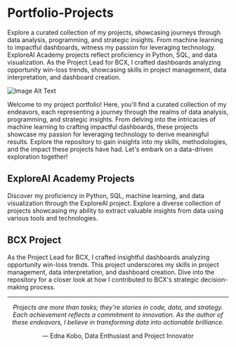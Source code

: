 # Portfolio-Projects

Explore a curated collection of my projects, showcasing journeys through data analysis, programming, and strategic insights. From machine learning to impactful dashboards, witness my passion for leveraging technology. ExploreAI Academy projects reflect proficiency in Python, SQL, and data visualization. As the Project Lead for BCX, I crafted dashboards analyzing opportunity win-loss trends, showcasing skills in project management, data interpretation, and dashboard creation.

![Image Alt Text](https://images.pexels.com/photos/1619541/pexels-photo-1619541.jpeg?auto=compress&cs=tinysrgb&w=1260&h=750&dpr=2)

Welcome to my project portfolio! Here, you'll find a curated collection of my endeavors, each representing a journey through the realms of data analysis, programming, and strategic insights. From delving into the intricacies of machine learning to crafting impactful dashboards, these projects showcase my passion for leveraging technology to derive meaningful results. Explore the repository to gain insights into my skills, methodologies, and the impact these projects have had. Let's embark on a data-driven exploration together!

## ExploreAI Academy Projects
Discover my proficiency in Python, SQL, machine learning, and data visualization through the ExploreAI project. Explore a diverse collection of projects showcasing my ability to extract valuable insights from data using various tools and technologies.

## BCX Project
As the Project Lead for BCX, I crafted insightful dashboards analyzing opportunity win-loss trends. This project underscores my skills in project management, data interpretation, and dashboard creation. Dive into the repository for a closer look at how I contributed to BCX's strategic decision-making process.

---

<center>

  *Projects are more than tasks; they're stories in code, data, and strategy. Each achievement reflects a commitment to innovation. As the author of these endeavors, I believe in transforming data into actionable brilliance.*  
                                         
— Edna Kobo, Data Enthusiast and Project Innovator

</center>
